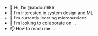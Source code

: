 - 👋 Hi, I’m @abdou1986
- 👀 I’m interested in system design and ML
- 🌱 I’m currently learning microservices  
- 💞️ I’m looking to collaborate on ...
- 📫 How to reach me ...

<!---
abdou1986/abdou1986 is a ✨ special ✨ repository because its `README.md` (this file) appears on your GitHub profile.
You can click the Preview link to take a look at your changes.
--->

